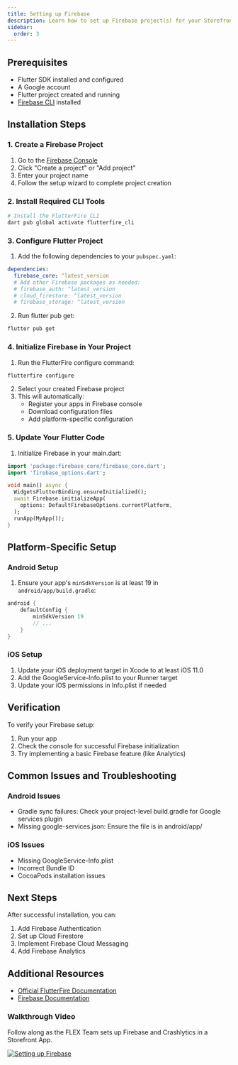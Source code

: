 ```yaml
---
title: Setting up Firebase
description: Learn how to set up Firebase project(s) for your Storefront.
sidebar:
  order: 3
---
```


## Prerequisites
- Flutter SDK installed and configured
- A Google account
- Flutter project created and running
- [Firebase CLI](https://firebase.google.com/docs/cli) installed

## Installation Steps

### 1. Create a Firebase Project

1. Go to the [Firebase Console](https://console.firebase.google.com)
2. Click "Create a project" or "Add project"
3. Enter your project name
4. Follow the setup wizard to complete project creation

### 2. Install Required CLI Tools

```bash
# Install the FlutterFire CLI
dart pub global activate flutterfire_cli
```

### 3. Configure Flutter Project

1. Add the following dependencies to your `pubspec.yaml`:
```yaml
dependencies:
  firebase_core: ^latest_version
  # Add other Firebase packages as needed:
  # firebase_auth: ^latest_version
  # cloud_firestore: ^latest_version
  # firebase_storage: ^latest_version
```

2. Run flutter pub get:
```bash
flutter pub get
```

### 4. Initialize Firebase in Your Project

1. Run the FlutterFire configure command:
```bash
flutterfire configure
```

2. Select your created Firebase project
3. This will automatically:
   - Register your apps in Firebase console
   - Download configuration files
   - Add platform-specific configuration

### 5. Update Your Flutter Code

1. Initialize Firebase in your main.dart:
```dart
import 'package:firebase_core/firebase_core.dart';
import 'firebase_options.dart';

void main() async {
  WidgetsFlutterBinding.ensureInitialized();
  await Firebase.initializeApp(
    options: DefaultFirebaseOptions.currentPlatform,
  );
  runApp(MyApp());
}
```

## Platform-Specific Setup

### Android Setup
1. Ensure your app's `minSdkVersion` is at least 19 in `android/app/build.gradle`:
```gradle
android {
    defaultConfig {
        minSdkVersion 19
        // ...
    }
}
```

### iOS Setup
1. Update your iOS deployment target in Xcode to at least iOS 11.0
2. Add the GoogleService-Info.plist to your Runner target
3. Update your iOS permissions in Info.plist if needed

## Verification
To verify your Firebase setup:
1. Run your app
2. Check the console for successful Firebase initialization
3. Try implementing a basic Firebase feature (like Analytics)

## Common Issues and Troubleshooting

### Android Issues
- Gradle sync failures: Check your project-level build.gradle for Google services plugin
- Missing google-services.json: Ensure the file is in android/app/

### iOS Issues
- Missing GoogleService-Info.plist
- Incorrect Bundle ID
- CocoaPods installation issues

## Next Steps
After successful installation, you can:
1. Add Firebase Authentication
2. Set up Cloud Firestore
3. Implement Firebase Cloud Messaging
4. Add Firebase Analytics

## Additional Resources
- [Official FlutterFire Documentation](https://firebase.flutter.dev/docs/overview/)
- [Firebase Documentation](https://firebase.google.com/docs)

### Walkthrough Video

Follow along as the FLEX Team sets up Firebase and Crashlytics in a Storefront App.

[![Setting up Firebase](http://img.youtube.com/vi/2jv8Tr729F0/0.jpg)](http://www.youtube.com/watch?v=2jv8Tr729F0 "How to add Firebase Crashlytics to Flutter")
